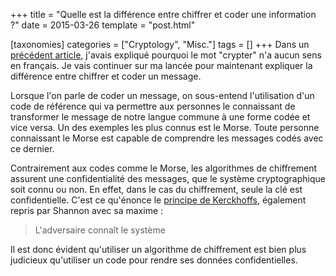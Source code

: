 +++
title = "Quelle est la différence entre chiffrer et coder une information ?"
date = 2015-03-26
template = "post.html"

[taxonomies]
categories = ["Cryptology", "Misc."]
tags = []
+++
Dans un [précédent article](@/crypter-does-not-exist-in-french.md), j'avais
expliqué pourquoi le mot "crypter" n'a aucun sens en français. Je vais continuer
sur ma lancée pour maintenant expliquer la différence entre chiffrer et coder un
message.

Lorsque l'on parle de coder un message, on sous-entend l'utilisation d'un code
de référence qui va permettre aux personnes le connaissant de transformer le
message de notre langue commune à une forme codée et vice versa. Un des exemples
les plus connus est le Morse. Toute personne connaissant le Morse est capable de
comprendre les messages codés avec ce dernier.

Contrairement aux codes comme le Morse, les algorithmes de chiffrement assurent
une confidentialité des messages, que le système cryptographique soit connu ou
non. En effet, dans le cas du chiffrement, seule la clé est confidentielle.
C'est ce qu'énonce le [principe de Kerckhoffs][principe-kerckhoffs], également
repris par Shannon avec sa maxime :

> L'adversaire connaît le système

Il est donc évident qu'utiliser un algorithme de chiffrement est bien plus
judicieux qu'utiliser un code pour rendre ses données confidentielles.

 [principe-kerckhoffs]: https://fr.wikipedia.org/wiki/Principe_de_Kerckhoffs "Principe de Kerckhoffs"
